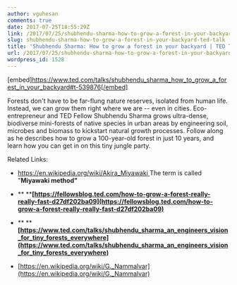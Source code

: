 ```yaml
---
author: vguhesan
comments: true
date: 2017-07-25T18:55:29Z
link: /2017/07/25/shubhendu-sharma-how-to-grow-a-forest-in-your-backyard-ted-talk/
slug: shubhendu-sharma-how-to-grow-a-forest-in-your-backyard-ted-talk
title: 'Shubhendu Sharma: How to grow a forest in your backyard | TED Talk'
url: /2017/07/25/shubhendu-sharma-how-to-grow-a-forest-in-your-backyard-ted-talk/
wordpress_id: 1528
---
```


[embed]https://www.ted.com/talks/shubhendu_sharma_how_to_grow_a_forest_in_your_backyard#t-539876[/embed]

Forests don't have to be far-flung nature reserves, isolated from human life. Instead, we can grow them right where we are -- even in cities. Eco-entrepreneur and TED Fellow Shubhendu Sharma grows ultra-dense, biodiverse mini-forests of native species in urban areas by engineering soil, microbes and biomass to kickstart natural growth processes. Follow along as he describes how to grow a 100-year-old forest in just 10 years, and learn how you can get in on this tiny jungle party.

Related Links:



	
  * [https://en.wikipedia.org/wiki/Akira_Miyawaki
](https://en.wikipedia.org/wiki/Akira_Miyawaki)The term is called "**Miyawaki method"**

	
  * ** ****[https://fellowsblog.ted.com/how-to-grow-a-forest-really-really-fast-d27df202ba09](https://fellowsblog.ted.com/how-to-grow-a-forest-really-really-fast-d27df202ba09)**

	
  * ** ****[https://www.ted.com/talks/shubhendu_sharma_an_engineers_vision_for_tiny_forests_everywhere](https://www.ted.com/talks/shubhendu_sharma_an_engineers_vision_for_tiny_forests_everywhere)**

	
  * [https://en.wikipedia.org/wiki/G._Nammalvar](https://en.wikipedia.org/wiki/G._Nammalvar)



